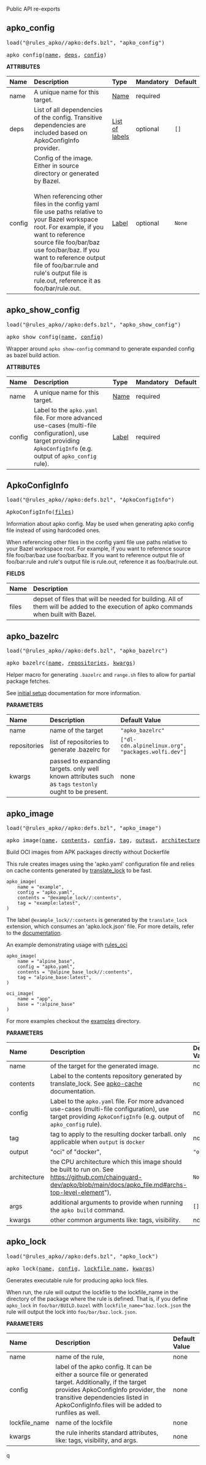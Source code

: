 <!-- Generated with Stardoc: http://skydoc.bazel.build -->

Public API re-exports

<a id="apko_config"></a>

## apko_config

<pre>
load("@rules_apko//apko:defs.bzl", "apko_config")

apko_config(<a href="#apko_config-name">name</a>, <a href="#apko_config-deps">deps</a>, <a href="#apko_config-config">config</a>)
</pre>



**ATTRIBUTES**


| Name  | Description | Type | Mandatory | Default |
| :------------- | :------------- | :------------- | :------------- | :------------- |
| <a id="apko_config-name"></a>name |  A unique name for this target.   | <a href="https://bazel.build/concepts/labels#target-names">Name</a> | required |  |
| <a id="apko_config-deps"></a>deps |  List of all dependencies of the config. Transitive dependencies are included based on ApkoConfigInfo provider.   | <a href="https://bazel.build/concepts/labels">List of labels</a> | optional |  `[]`  |
| <a id="apko_config-config"></a>config |  Config of the image. Either in source directory or generated by Bazel.<br><br>When referencing other files in the config yaml file use paths relative to your Bazel workspace root.    For example, if you want to reference source file foo/bar/baz use foo/bar/baz. If you want to reference output file of foo/bar:rule and rule's    output file is rule.out, reference it as foo/bar/rule.out.   | <a href="https://bazel.build/concepts/labels">Label</a> | optional |  `None`  |


<a id="apko_show_config"></a>

## apko_show_config

<pre>
load("@rules_apko//apko:defs.bzl", "apko_show_config")

apko_show_config(<a href="#apko_show_config-name">name</a>, <a href="#apko_show_config-config">config</a>)
</pre>

Wrapper around `apko show-config` command to generate expanded config as bazel build action.

**ATTRIBUTES**


| Name  | Description | Type | Mandatory | Default |
| :------------- | :------------- | :------------- | :------------- | :------------- |
| <a id="apko_show_config-name"></a>name |  A unique name for this target.   | <a href="https://bazel.build/concepts/labels#target-names">Name</a> | required |  |
| <a id="apko_show_config-config"></a>config |  Label to the `apko.yaml` file. For more advanced use-cases (multi-file configuration), use target providing `ApkoConfigInfo` (e.g. output of `apko_config` rule).   | <a href="https://bazel.build/concepts/labels">Label</a> | required |  |


<a id="ApkoConfigInfo"></a>

## ApkoConfigInfo

<pre>
load("@rules_apko//apko:defs.bzl", "ApkoConfigInfo")

ApkoConfigInfo(<a href="#ApkoConfigInfo-files">files</a>)
</pre>

Information about apko config. May be used when generating apko config file instead of using hardcoded ones.

When referencing other files in the config yaml file use paths relative to your Bazel workspace root.
   For example, if you want to reference source file foo/bar/baz use foo/bar/baz. If you want to reference output file of foo/bar:rule and rule's
   output file is rule.out, reference it as foo/bar/rule.out.

**FIELDS**

| Name  | Description |
| :------------- | :------------- |
| <a id="ApkoConfigInfo-files"></a>files |  depset of files that will be needed for building. All of them will be added to the execution of apko commands when built with Bazel.    |


<a id="apko_bazelrc"></a>

## apko_bazelrc

<pre>
load("@rules_apko//apko:defs.bzl", "apko_bazelrc")

apko_bazelrc(<a href="#apko_bazelrc-name">name</a>, <a href="#apko_bazelrc-repositories">repositories</a>, <a href="#apko_bazelrc-kwargs">kwargs</a>)
</pre>

Helper macro for generating `.bazelrc` and `range.sh` files to allow for partial package fetches.

See [initial setup](./initial-setup.md) documentation for more information.


**PARAMETERS**


| Name  | Description | Default Value |
| :------------- | :------------- | :------------- |
| <a id="apko_bazelrc-name"></a>name |  name of the target   |  `"apko_bazelrc"` |
| <a id="apko_bazelrc-repositories"></a>repositories |  list of repositories to generate .bazelrc for   |  `["dl-cdn.alpinelinux.org", "packages.wolfi.dev"]` |
| <a id="apko_bazelrc-kwargs"></a>kwargs |  passed to expanding targets. only well known attributes such as `tags` `testonly` ought to be present.   |  none |


<a id="apko_image"></a>

## apko_image

<pre>
load("@rules_apko//apko:defs.bzl", "apko_image")

apko_image(<a href="#apko_image-name">name</a>, <a href="#apko_image-contents">contents</a>, <a href="#apko_image-config">config</a>, <a href="#apko_image-tag">tag</a>, <a href="#apko_image-output">output</a>, <a href="#apko_image-architecture">architecture</a>, <a href="#apko_image-args">args</a>, <a href="#apko_image-kwargs">kwargs</a>)
</pre>

Build OCI images from APK packages directly without Dockerfile

This rule creates images using the 'apko.yaml' configuration file and relies on cache contents generated by [translate_lock](./translate_lock.md) to be fast.

```starlark
apko_image(
    name = "example",
    config = "apko.yaml",
    contents = "@example_lock//:contents",
    tag = "example:latest",
)
```

The label `@example_lock//:contents` is generated by the `translate_lock` extension, which consumes an 'apko.lock.json' file.
For more details, refer to the [documentation](./docs/apko-cache.md).

An example demonstrating usage with [rules_oci](https://github.com/bazel-contrib/rules_oci)

```starlark
apko_image(
    name = "alpine_base",
    config = "apko.yaml",
    contents = "@alpine_base_lock//:contents",
    tag = "alpine_base:latest",
)

oci_image(
    name = "app",
    base = ":alpine_base"
)
```

For more examples checkout the [examples](/examples) directory.


**PARAMETERS**


| Name  | Description | Default Value |
| :------------- | :------------- | :------------- |
| <a id="apko_image-name"></a>name |  of the target for the generated image.   |  none |
| <a id="apko_image-contents"></a>contents |  Label to the contents repository generated by translate_lock. See [apko-cache](./apko-cache.md) documentation.   |  none |
| <a id="apko_image-config"></a>config |  Label to the `apko.yaml` file.  For more advanced use-cases (multi-file configuration), use target providing `ApkoConfigInfo` (e.g. output of `apko_config` rule).   |  none |
| <a id="apko_image-tag"></a>tag |  tag to apply to the resulting docker tarball. only applicable when `output` is `docker`   |  none |
| <a id="apko_image-output"></a>output |  "oci" of  "docker",   |  `"oci"` |
| <a id="apko_image-architecture"></a>architecture |  the CPU architecture which this image should be built to run on. See https://github.com/chainguard-dev/apko/blob/main/docs/apko_file.md#archs-top-level-element"),   |  `None` |
| <a id="apko_image-args"></a>args |  additional arguments to provide when running the `apko build` command.   |  `[]` |
| <a id="apko_image-kwargs"></a>kwargs |  other common arguments like: tags, visibility.   |  none |


<a id="apko_lock"></a>

## apko_lock

<pre>
load("@rules_apko//apko:defs.bzl", "apko_lock")

apko_lock(<a href="#apko_lock-name">name</a>, <a href="#apko_lock-config">config</a>, <a href="#apko_lock-lockfile_name">lockfile_name</a>, <a href="#apko_lock-kwargs">kwargs</a>)
</pre>

Generates executable rule for producing apko lock files.

When run, the rule will output the lockfile to the lockfile_name in the directory of the package where the rule is defined.
That is, if you define `apko_lock` in `foo/bar/BUILD.bazel` with `lockfile_name="baz.lock.json` the rule will output the lock into
`foo/bar/baz.lock.json`.


**PARAMETERS**


| Name  | Description | Default Value |
| :------------- | :------------- | :------------- |
| <a id="apko_lock-name"></a>name |  name of the rule,   |  none |
| <a id="apko_lock-config"></a>config |  label of the apko config. It can be either a source file or generated target. Additionally, if the target provides ApkoConfigInfo provider, the transitive dependencies listed in ApkoConfigInfo.files will be added to runfiles as well.   |  none |
| <a id="apko_lock-lockfile_name"></a>lockfile_name |  name of the lockfile   |  none |
| <a id="apko_lock-kwargs"></a>kwargs |  the rule inherits standard attributes, like: tags, visibility, and args.   |  none |
q
